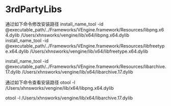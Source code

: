 # 3rdPartyLibs
通过如下命令修改安装路径
install_name_tool -id @executable_path/../Frameworks/VEngine.framework/Resources/libpng.x64.dylib /Users/xhnsworks/vengine/lib/x64/libpng.x64.dylib
install_name_tool -id @executable_path/../Frameworks/VEngine.framework/Resources/libfreetype.x64.dylib /Users/xhnsworks/vengine/lib/x64/libfreetype.x64.dylib

install_name_tool -id @executable_path/../Frameworks/VEngine.framework/Resources/libarchive.17.dylib /Users/xhnsworks/vengine/lib/x64/libarchive.17.dylib

通过如下命令查看安装路径
otool -l /Users/xhnsworks/vengine/lib/x64/libpng.x64.dylib

otool -l /Users/xhnsworks/vengine/lib/x64/libarchive.17.dylib

